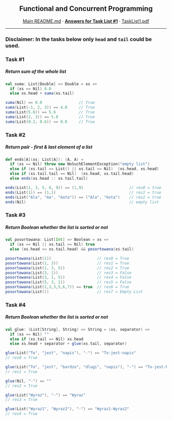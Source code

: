 <br />
<p align="center">
  <h2 align="center">Functional and Concurrent Programming</h2>
  <p align="center">
    <a href="../README.md">Main README.md</a>
    ·
    <a href="./README.md"><strong>Answers for Task List #1</strong></a>
    ·
    <a href="./tasklist1.pdf">TaskList1.pdf</a>
  </p>
</p>

---

### Disclaimer: In the tasks below only `head` and `tail` could be used.

### **Task #1**

##### Return sum of the whole list

```scala
val suma: List[Double] => Double = xs =>
  if (xs == Nil) 0.0
  else xs.head + suma(xs.tail)
```

```scala
suma(Nil) == 0.0                // True
suma(List(-1, 2, 3)) == 4.0     // True
suma(List(5.6)) == 5.6          // True
suma(List(2, 3)) == 5.0         // True
suma(List(0.2, 0.6)) == 0.8     // True
```

### **Task #2**

##### Return pair - first & last element of a list

```scala
def ends[A](xs: List[A]): (A, A) =
  if (xs == Nil) throw new NoSuchElementException("empty list")
  else if (xs.tail == List() || xs.tail == Nil)  (xs.head, xs.head)
  else if (xs.tail.tail == Nil)  (xs.head, xs.tail.head)
  else ends(xs.head :: xs.tail.tail)
```

```scala
ends(List(1, 3, 5, 6, 9)) == (1,9)                    // res0 = true
ends(List(1)) == (1,1)                                // res1 = true
ends(List("Ala", "ma", "kota")) == ("Ala", "kota")    // res2 = true
ends(Nil)                                             // empty list
```

### **Task #3**

##### Return Boolean whether the list is sorted or not

```scala
val posortowana: List[Int] => Boolean = xs =>
  if (xs == Nil || xs.tail == Nil) true
  else (xs.head <= xs.tail.head) && posortowana(xs.tail)
```

```scala
posortowana(List(1))                    // res0 = True
posortowana(List(1, 3))                 // res1 = True
posortowana(List(1, 3, 5))              // res2 = True
posortowana(List(3, 1))                 // res3 = False
posortowana(List(3, 1, 5))              // res4 = False
posortowana(List(5, 3, 1))              // res5 = False
posortowana(List(1,3,3,5,6,7)) == true  // res6 = True
posortowana(List())                     // res7 = Empty List
```

### **Task #4**

##### Return Boolean whether the list is sorted or not

```scala
val glue: (List[String], String) => String = (xs, separator) =>
  if (xs == Nil) ""
  else if (xs.tail == Nil) xs.head
  else xs.head + separator + glue(xs.tail, separator)
```

```scala
glue(List("To", "jest", "napis"), "-") == "To-jest-napis"
// res0 = True

glue(List("To", "jest", "bardzo", "dlugi", "napis"), "-") == "To-jest-bardzo-dlugi-napis"
// res1 = True

glue(Nil, "-") == ""
// res2 = True

glue(List("Wyraz"), "-") == "Wyraz"
// res3 = True

glue(List("Wyraz1", "Wyraz2"), "-") == "Wyraz1-Wyraz2"
// res4 = True
```

